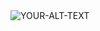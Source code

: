<picture>
 <source media="(prefers-color-scheme: dark)" srcset="https://github.com/LILLUP/docs.lillup.com/blob/main/assets/%26chain_polygon_50%25.jpg">
 <source media="(prefers-color-scheme: light)" srcset="https://github.com/LILLUP/docs.lillup.com/blob/main/assets/%26chain_polygon_50%25.jpg">
 <img alt="YOUR-ALT-TEXT" src="YOUR-DEFAULT-IMAGE">
</picture>
